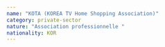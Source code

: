 ```yaml
---
name: "KOTA (KOREA TV Home Shopping Association)"
category: private-sector
nature: "Association professionnelle "
nationality: KOR
---
```

